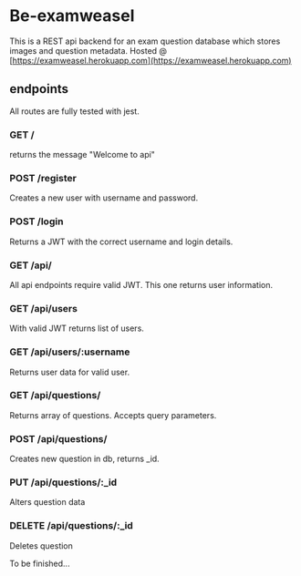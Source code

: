# Be-examweasel

This is a REST api backend for an exam question database which stores images and question metadata.
Hosted @ [https://examweasel.herokuapp.com](https://examweasel.herokuapp.com)

## endpoints

All routes are fully tested with jest.

### GET /
returns the message "Welcome to api"

### POST /register
Creates a new user with username and password.

### POST /login
Returns a JWT with the correct username and login details.

### GET /api/
All api endpoints require valid JWT.
This one returns user information.

### GET /api/users
With valid JWT returns list of users.

### GET /api/users/:username
Returns user data for valid user.

### GET /api/questions/
Returns array of questions. Accepts query parameters.

### POST /api/questions/
Creates new question in db, returns \_id.

### PUT /api/questions/:\_id
Alters question data

### DELETE /api/questions/:\_id
Deletes question

To be finished...
